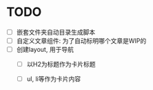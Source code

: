 # TODO

- [ ] 嵌套文件夹自动目录生成脚本
- [ ] 自定义文章组件: 为了自动标明哪个文章是WIP的
- [ ] 创建layout, 用于导航
  - [ ] 以H2为标题作为卡片标题
  - [ ] ul, li等作为卡片内容

